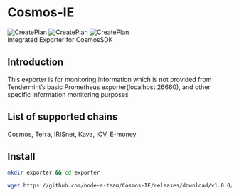 # Cosmos-IE
![CreatePlan](https://img.shields.io/badge/relase-v1.0.0-red)
![CreatePlan](https://img.shields.io/badge/go-1.14%2B-blue)
![CreatePlan](https://img.shields.io/badge/license-Apache--2.0-green)  
Integrated Exporter for CosmosSDK

## Introduction
This exporter is for monitoring information which is not provided from Tendermint’s basic Prometheus exporter(localhost:26660), and other specific information monitoring purposes

## List of supported chains
Cosmos, Terra, IRISnet, Kava, IOV, E-money

## Install
```bash
mkdir exporter && cd exporter

wget https://github.com/node-a-team/Cosmos-IE/releases/download/v1.0.0/Cosmos-IE.tar.gz  && sha256sum Cosmos-IE.tar.gz | fgrep f010d7f8824c6a0e8573144ef8575f0596ca4c79c49587050e67b617fae97dc2 && tar -xvf Cosmos-IE.tar.gz || echo "Bad Binary!"
```
